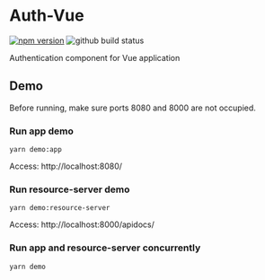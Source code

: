 [Tiwater Auth Vue]: https://github.com/tiwater/auth-vue
[vue-router]: https://router.vuejs.org/en/essentials/getting-started.html
[globalProperties]: https://v3.vuejs.org/api/application-config.html#globalproperties
[Vue Plugin]: https://v3.vuejs.org/guide/plugins.html

# Auth-Vue
[![npm version](https://img.shields.io/npm/v/auth-vue.svg?style=flat-square)](https://www.npmjs.com/package/auth-vue)
![github build status](https://github.com/tiwater/auth-vue/actions/workflows/main.yml/badge.svg)


Authentication component for Vue application

## Demo

Before running, make sure ports 8080 and 8000 are not occupied.

### Run app demo

```
yarn demo:app
```

  Access: http://localhost:8080/

### Run resource-server demo

```
yarn demo:resource-server
```

  Access: http://localhost:8000/apidocs/

### Run app and resource-server concurrently

```
yarn demo
```